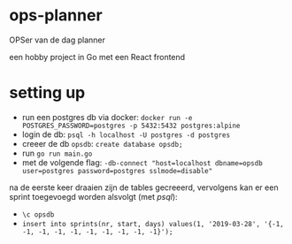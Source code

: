 # ops-planner
OPSer van de dag planner

een hobby project in Go met een React frontend

# setting up
- run een postgres db via docker: `docker run -e POSTGRES_PASSWORD=postgres -p 5432:5432 postgres:alpine`
- login de db: `psql -h localhost -U postgres -d postgres`
- creeer de db `opsdb`: `create database opsdb;`
- run `go run main.go` 
- met de volgende flag: `-db-connect "host=localhost dbname=opsdb user=postgres password=postgres sslmode=disable"`

na de eerste keer draaien zijn de tables gecreeerd, 
vervolgens kan er een sprint toegevoegd worden alsvolgt (met *psql*):
- `\c opsdb`
- `insert into sprints(nr, start, days) values(1, '2019-03-28', '{-1, -1, -1, -1, -1, -1, -1, -1, -1, -1}');`
